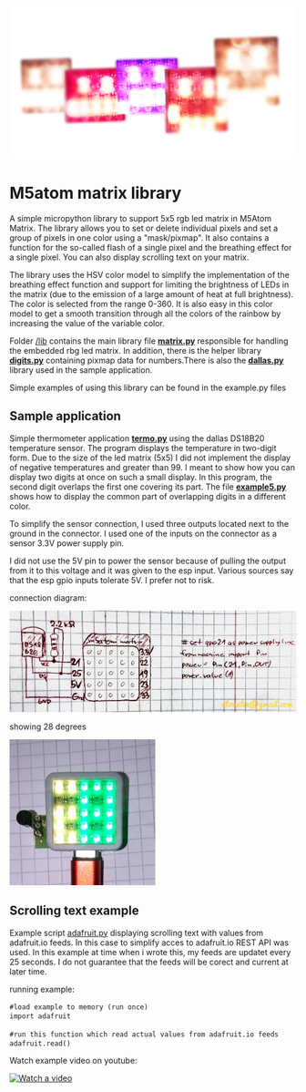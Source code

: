 ![smile.png](smile.png)

# M5atom matrix library

A simple micropython library to support 5x5 rgb led matrix in M5Atom Matrix.  The library allows you to set or delete individual pixels and set a group of pixels in one color using a "mask/pixmap".  It also contains a function for the so-called flash of a single pixel and the breathing effect for a single pixel. You can also display scrolling text on your matrix.

The library uses the HSV color model to simplify the implementation of the breathing effect function and support for limiting the brightness of LEDs in the matrix (due to the emission of a large amount of heat at full brightness).  The color is selected from the range 0-360.  It is also easy in this color model to get a smooth transition through all the colors of the rainbow by increasing the value of the variable color.

Folder [/lib](/lib) contains the main library file [**matrix.py**](/lib/matrix.py) responsible for handling the embedded rbg led matrix.  In addition, there is the helper library [**digits.py**](/lib/digits.py) containing pixmap data for numbers.There is also the [**dallas.py**](/lib/dallas.py) library used in the sample application.

Simple examples of using this library can be found in the example.py files

## Sample application

Simple thermometer application [**termo.py**](termo.py) using the dallas DS18B20 temperature sensor.  The program displays the temperature in two-digit form.  Due to the size of the led matrix (5x5) I did not implement the display of negative temperatures and greater than 99. I meant to show how you can display two digits at once on such a small display.  In this program, the second digit overlaps the first one covering its part.  The file [**example5.py**](example5.py) shows how to display the common part of overlapping digits in a different color.

To simplify the sensor connection, I used three outputs located next to the ground in the connector.  I used one of the inputs on the connector as a sensor 3.3V power supply pin.

I did not use the 5V pin to power the sensor because of pulling the output from it to this voltage and it was given to the esp input.  Various sources say that the esp gpio inputs tolerate 5V.  I prefer not to risk.

connection diagram:

![schema.jpg](schema.jpg)


showing 28 degrees

![termo.jpg](termo.jpg)


## Scrolling text example

Example script [adafruit.py](adafruit.py) displaying scrolling text with values from adafruit.io feeds. In this case to simplify acces to adafruit.io REST API was used. In this example at time when i wrote this, my feeds are updatet every 25 seconds. I do not guarantee that the feeds will be corect and current at later time.

running example:

```
#load example to memory (run once)
import adafruit

#run this function which read actual values from adafruit.io feeds
adafruit.read()
```

Watch example video on youtube:

[![Watch a video](https://i9.ytimg.com/vi/D3xJCUcndfc/mq3.jpg?sqp=CMXX9_QF&rs=AOn4CLClFOlUqUlOoAcb7C-NXdrlIpgqQw)](https://youtu.be/D3xJCUcndfc)
